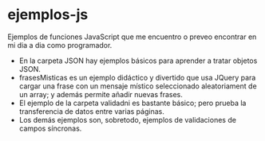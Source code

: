 # ejemplos-js
Ejemplos de funciones JavaScript que me encuentro o preveo encontrar en mi dia a dia como programador. 

* En la carpeta JSON hay ejemplos básicos para aprender a tratar objetos JSON.
* frasesMisticas es un ejemplo didáctico y divertido que usa JQuery para cargar una frase con un mensaje místico seleccionado aleatoriament de un array; y además permite añadir nuevas frases.
* El ejemplo de la carpeta validadni es bastante básico; pero prueba la transferencia de datos entre varias páginas.
* Los demás ejemplos son, sobretodo, ejemplos de validaciones de campos síncronas.

